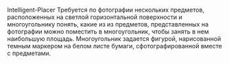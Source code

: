 Intelligent-Placer
Требуется по фотографии нескольких предметов, расположенных на светлой горизонтальной поверхности и многоугольнику понять, какие из из предметов, представленных на фотографии можно поместить в многоугольник, чтобы занять в нем наибольшую площадь. Многоугольник задается фигурой, нарисованной темным маркером на белом листе бумаги, сфотографированной вместе с предметами.
